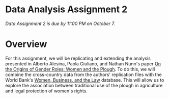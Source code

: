 # Data Analysis Assignment 2

_Data Assignment 2 is due by 11:00 PM on October 7._

# Overview

For this assignment, we will be replicating and extending the analysis presented 
in Alberto Alesina, Paola Giuliano, and Nathan Nunn's paper 
[On the Origins of Gender Roles:  Women and the Plough](https://academic.oup.com/qje/article/128/2/469/1943509).  To do this, 
we will combine the cross-country data from the authors' replication files with 
the World Bank's [Women, Business, and the Law](https://wbl.worldbank.org/en/wbl) database.  This will allow us 
to explore the association between traditional use of the plough in agriculture and 
legal protection of women's rights.  
